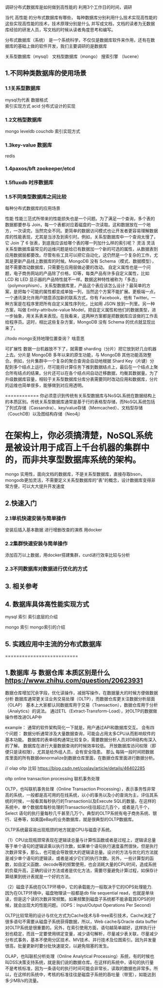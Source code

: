 调研分布式数据库是如何做到高性能的
利用3个工作日的时间，调研

当代 高性能 的分布式数据库有哪些，
每种数据库分别利用什么技术实现高性能的
这些实现高性能的技术，技术原理分别是什么
并写成文档，文档的读者为无数据库经验的研发人员，写文档的时候从读者角度思考和编写。

分布式数据库（系统） 是一个系统科学，不仅仅是数据库软件来作用，还有在数据库的基础上做的软件开发，我们主要调研的是数据库

关系型数据库（mysql）  文档型数据库（mongo）  搜索引擎 （lucene）




## 1.不同种类数据库的使用场景
### 1.1关系型数据库
mysql为代表
数据格式  
索引实现方式
acid
分布式设计的实现

### 1.2文档型数据库
mongo leveldb  couchdb
索引实现方式

### 1.3key-value 数据库
redis

### 1.4paxos/bft  zookeeper/etcd


### 1.5fluxdb 时序数据库


### 1.5不同类型数据库之间比较
每种分布式数据库的应用场景




性能
性能三范式所带来的性能损失也是一个问题。为了满足一个查询，多个表的数据都要参与 Join，每一个表都对应着磁盘的一次读取。这和数据放在一个地方，一次读完，当然完全不同。更简单的数据访问模式也让开发者更容易理解数据库的性能表现，尤其是当涉及到索引时。例如，关系型数据库中一个查询太慢了，它 Join 了 6 张表，到底我应该给哪个表的哪一列加什么样的索引呢？
灵活
灵活关系型数据库最常见的运维问题是给已有数据加一个新的可选的属性，从数据表到应用数据层都要改。尽管有些工具可以把它自动化，这仍然是一个复杂的工作，尤其是更新产品线上数据库的时候。MongoDB 没有 Schema（模式、数据模型），就不需要改动数据库，只需要在应用层做必要的改动。
自定义属性也是一个问题，电子商务网站的产品除了价格，ID等，每类产品有许多自定义属性，比如 LCD 和 LED 显示器的产品特性就不一样。数据这种特性被称为「多态」（polymorphism）。关系型数据库里，产品这个表应该怎么设计？最简单的方案，是把每个可能的属性都变成单独一列，当然这个方案不能扩展。更极端一点，一个通讯录允许用户随意添加新的联系方式，你有 Facebook，他有 Twitter。一种方案是在程序里把所有自定义属性序列化，比如用 JSON 放到一列里。另一种方案，叫做 Entity-attribute-value Model，把自定义属性和他们的数据类型，进一步抽象，用关系表来表现。在我看来，这两种方案都是把数据库应该做的工作丢给程序员。这时，相比这些复杂方案，MongoDB 没有 Schema 的优点就显现出来了。

//todo mongo支持地理位置查询？ 啥意思


可扩展性
数据一台机器放不下了，就需要 sharding（分片）把它放到好几台机器上去。分片是 MongoDB 多年以来的原生功能，与 MongoDB 其他功能高效整合。例如，分片集群中一个复杂的聚合查询会自动地根据 Shard Key（片键）分配到多个结点上运行，尽可能将计算任务下推到数据结点上，最后在一个结点上聚合所有结点的结果。分片还可以在各个结点间自动迁移数据，均衡其数据量。为了升级数据库容量，相较于关系型数据库分库分表需要同时改动应用和数据库，分片的运维也简单很多，能够做到对应用透明。

============
你必须意识到传统有关系型数据库与NoSQL系统在数据结构上的本质区别。传统关系型数据库通常是基于行的表格型存储，而NoSQL系统包括了列式存储（Cassandra）、key/value存储（Memcached）、文档型存储（CouchDB）以及图结构存储（Neo4j）

在架构上，你必须搞清楚，NoSQL系统是被设计用于成百上千台机器的集群中的，而非共享型数据库系统的架构。
=================
mongo
实用性，面向文档的数据库，不是关系型数据库，直接存取bson，mongodb更加灵活，不需要定义关系型数据库的“表”的概念，设计数据库变得非常方便，可以大大提升开发速度







## 2.快速入门

### 2.1单机快速安装与简单操作 
安装后插入基本数据 进行增删改查的演练  用docker 

### 2.2集群快速安装与简单操作
添加百万以上数据，用docker搭建集群，curd进行效率比较与分析

### 2.3不同数据库对数据进行优化的方式


## 3. 相关参考



## 4. 数据库具体高性能实现方式
mysql 索引  索引底层的介绍 

mongo 索引  mongo索引的介绍


## 5. 实践应用中主流的分布式数据库



==========================

## 1.数据库 与 数据仓库 本质区别是什么   https://www.zhihu.com/question/20623931

数据仓库增加冗余字段，优化读操作，减弱写操作，在数据量大的时候方便做数据分析
数据库通常更关注业务交易处理（OLTP），而数据仓库更关注数据分析层面（OLAP）
基本上大家都认同数据库用于交易（Transaction），数据仓库用于分析（Analytics）的说法。
通过ETL（Extract-Transform-Load），对OLTP的数据做操作修改进OLAP中


example：
通常的软件架构简化一下就是，用户通过API和数据库交互。
会有四个问题：
数据分析通常涉及大量数据查询，可能会占用太多CPU从而影响软件的基本功能。
数据库的表单结构通常比较复杂，需要数据分析人员对DB结构有深入的了解。
数据库在进行大量数据查询的时候效率较低。
开放数据库访问权限（即便只是读权限），尤其是给外组人员，会有安全隐患。
那么
每隔一段时间把数据库里面的所有数据denormalize到数据仓库里面，在数据仓库里面进行数据分析。

// olap oltp  比较
https://blog.csdn.net/coslay/article/details/46402285

oltp online transaction processing 联机事务处理

OLTP，也叫联机事务处理（Online Transaction Processing），表示事务性非常高的系统，一般都是高可用的在线系统，以小的事务以及小的查询为主，评估其系统的时候，一般看其每秒执行的Transaction以及Execute SQL的数量。在这样的系统中，单个数据库每秒处理的Transaction往往超过几百个，或者是几千个，Select 语句的执行量每秒几千甚至几万个。典型的OLTP系统有电子商务系统、银行、证券等，如美国eBay的业务数据库，就是很典型的OLTP数据库。

OLTP系统最容易出现瓶颈的地方就是CPU与磁盘子系统。

（1）CPU出现瓶颈常表现在逻辑读总量与计算性函数或者是过程上，逻辑读总量等于单个语句的逻辑读乘以执行次数，如果单个语句执行速度虽然很快，但是执行次数非常多，那么，也可能会导致很大的逻辑读总量。设计的方法与优化的方法就是减少单个语句的逻辑读，或者是减少它们的执行次数。另外，一些计算型的函数，如自定义函数、decode等的频繁使用，也会消耗大量的CPU时间，造成系统的负载升高，正确的设计方法或者是优化方法，需要尽量避免计算过程，如保存计算结果到统计表就是一个好的方法。

（2）磁盘子系统在OLTP环境中，它的承载能力一般取决于它的IOPS处理能力. 因为在OLTP环境中，磁盘物理读一般都是db file sequential read，也就是单块读，但是这个读的次数非常频繁。如果频繁到磁盘子系统都不能承载其IOPS的时候，就会出现大的性能问题。（IOPS：Input/Output Operations Per Second）

OLTP比较常用的设计与优化方式为Cache技术与B-tree索引技术，Cache决定了很多语句不需要从磁盘子系统获得数据，所以，Web cache与Oracle data buffer对OLTP系统是很重要的。另外，在索引使用方面，语句越简单越好，这样执行计划也稳定，而且一定要使用绑定变量，减少语句解析，尽量减少表关联，尽量减少分布式事务，基本不使用分区技术、MV技术、并行技术及位图索引。因为并发量很高，批量更新时要分批快速提交，以避免阻塞的发生。


OLAP，也叫联机分析处理（Online Analytical Processing）系统，有的时候也叫DSS决策支持系统，就是我们说的数据仓库。在这样的系统中，语句的执行量不是考核标准，因为一条语句的执行时间可能会非常长，读取的数据也非常多。所以，在这样的系统中，考核的标准往往是磁盘子系统的吞吐量（带宽），如能达到多少MB/s的流量。


